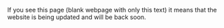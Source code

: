 If you see this page (blank webpage with only this text) it means that the website is being updated and will be back soon.